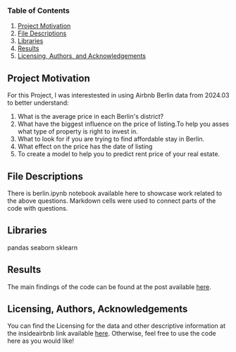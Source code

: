### Table of Contents

1. [Project Motivation](#motivation)
2. [File Descriptions](#files)
3. [Libraries](#libraries) 
4. [Results](#results)  
5. [Licensing, Authors, and Acknowledgements](#licensing)

## Project Motivation<a name="motivation"></a>

For this Project, I was interestested in using Airbnb Berlin data from 2024.03 to better understand:
1. What is the average price in each Berlin's district?
2. What have the biggest influence on the price of listing.To help you asses what type of property is right to invest in.
3. What to look for if you are trying to find affordable stay in Berlin.
4. What effect on the price has the date of listing
5. To create a model to help you to predict rent price of your real estate.

## File Descriptions <a name="files"></a>

There is berlin.ipynb notebook available here to showcase work related to the above questions. Markdown cells were used to connect parts of the code with questions.  

## Libraries<a name="libraries"></a>

pandas
seaborn
sklearn

## Results<a name="results"></a>

The main findings of the code can be found at the post available [here](https://medium.com/@irve/can-you-guess-what-influences-airbnb-prices-in-berlin-3720764acad9).

## Licensing, Authors, Acknowledgements<a name="licensing"></a>

You can find the Licensing for the data and other descriptive information at the insideairbnb link available [here](https://insideairbnb.com/get-the-data/).  Otherwise, feel free to use the code here as you would like! 